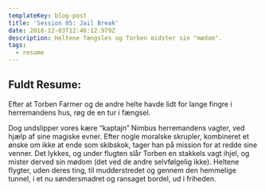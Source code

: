 ```yaml
---
templateKey: blog-post
title: 'Session 05: Jail Break'
date: 2018-12-03T12:46:12.979Z
description: Heltene fængsles og Torben midster sin "mødom".
tags:
  - resume
---
```

## Fuldt Resume:

Efter at Torben Farmer og de andre helte havde lidt for lange fingre i herremandens hus, røg de en tur i fængsel.

Dog undslipper vores kære “kaptajn” Nimbus herremandens vagter, ved hjælp af sine magiske evner.  Efter nogle moralske skrupler, kombineret et ønske om ikke at ende som skibskok, tager han på mission for at redde sine venner. Det lykkes, og under flugten slår Torben en stakkels vagt ihjel, og mister derved sin mødom (det ved de andre selvfølgelig ikke). Heltene flygter, uden deres ting, til mudderstredet og gennem den hemmelige tunnel, i et nu søndersmadret og ransaget bordel, ud i friheden.
